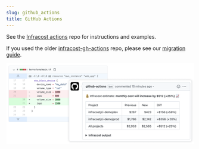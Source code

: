 ```yaml
---
slug: github_actions
title: GitHub Actions
---
```


See the [Infracost actions](https://github.com/infracost/actions/) repo for instructions and examples.

If you used the older [infracost-gh-actions](https://github.com/infracost/infracost-gh-action) repo, please see our [migration guide](guides/actions_migration.md).

<img src="https://raw.githubusercontent.com/infracost/actions/master/.github/assets/screenshot.png" width="550px" alt="Example Infracost diff output" />
